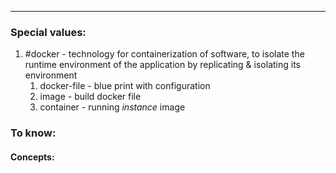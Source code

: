 ***
### Special values:
1. #docker - technology for containerization of software, to isolate the runtime environment of the application by replicating & isolating its environment 
	1. docker-file - blue print with configuration 
	2. image - build docker file 
	3. container - running *instance* image 

### To know:

#### Concepts:
